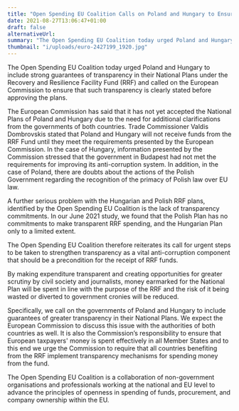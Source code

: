 ```yaml
---
title: "Open Spending EU Coalition Calls on Poland and Hungary to Ensure Transparency of RRF Spending"
date: 2021-08-27T13:06:47+01:00
draft: false
alternativeUrl: 
summary: "The Open Spending EU Coalition today urged Poland and Hungary to include strong guarantees of transparency in their National Plans under the Recovery and Resilience Facility Fund (RRF) and called on the European Commission to ensure that such transparency is clearly stated before approving the plans."
thumbnail: "i/uploads/euro-2427199_1920.jpg"
---
```


The Open Spending EU Coalition today urged Poland and Hungary to include strong guarantees of transparency in their National Plans under the Recovery and Resilience Facility Fund (RRF) and called on the European Commission to ensure that such transparency is clearly stated before approving the plans.

The European Commission has said that it has not yet accepted the National Plans of Poland and Hungary due to the need for additional clarifications from the governments of both countries. Trade Commissioner Valdis Dombrovskis stated that Poland and Hungary will not receive funds from the RRF Fund until they meet the requirements presented by the European Commission. In the case of Hungary, information presented by the Commission stressed that the government in Budapest had not met the requirements for improving its anti-corruption system. In addition, in the case of Poland, there are doubts about the actions of the Polish Government regarding the recognition of the primacy of Polish law over EU law.

A further serious problem with the Hungarian and Polish RRF plans, identified by the Open Spending EU Coalition is the lack of transparency commitments. In our June 2021 study, we found that the Polish Plan has no commitments to make transparent RRF spending, and the Hungarian Plan only to a limited extent.

The Open Spending EU Coalition therefore reiterates its call for urgent steps to be taken to strengthen transparency as a vital anti-corruption component that should be a precondition for the receipt of RRF funds.

By making expenditure transparent and creating opportunities for greater scrutiny by civil society and journalists, money earmarked for the National Plan will be spent in line with the purpose of the RRF and the risk of it being wasted or diverted to government cronies will be reduced.

Specifically, we call on the governments of Poland and Hungary to include guarantees of greater transparency in their National Plans. We expect the European Commission to discuss this issue with the authorities of both countries as well. It is also the Commission’s responsibility to ensure that European taxpayers' money is spent effectively in all Member States and to this end we urge the Commission to require that all countries benefiting from the RRF implement transparency mechanisms for spending money from the fund.

The Open Spending EU Coalition is a collaboration of non-government organisations and professionals working at the national and EU level to advance the principles of openness in spending of funds, procurement, and company ownership within the EU.